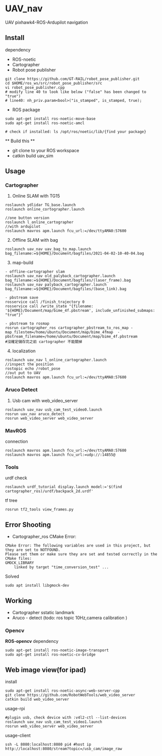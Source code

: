 # UAV_nav
UAV pixhawk4-ROS-Ardupilot navigation

## Install
dependency
- ROS-noetic
- Cartographer
- Robot pose publisher
```
git clone https://github.com/GT-RAIL/robot_pose_publisher.git
cd $HOME/ros_ws/src/robot_pose_publisher/src
vi robot_pose_publisher.cpp
# modify line 40 to look like below ("false" has been changed to "true")
# line40: nh_priv.param<bool>("is_stamped", is_stamped, true);

```
- ROS package
```
sudo apt-get install ros-noetic-move-base
sudo apt-get install ros-noetic-amcl

# check if installed: ls /opt/ros/noetic/lib/{find your package}
```
** Build this **  
- git clone to your ROS workspace
- catkin build uav_sim

## Usage
### Cartographer
1) Online SLAM with TG15
```
roslaunch ydlidar TG_base.launch
roslaunch online_cortographer.launch

//one button version
roslaunch l_online_cartographer
//with ardupilot
roslaunch mavros apm.launch fcu_url:=/dev/ttyAMA0:57600  
```
2) Offline SLAM with bag
```
roslaunch uav_nav uav_bag_to_map.launch bag_filename:=${HOME}/Document/bagfiles/2021-04-02-10-40-04.bag

```
3) map-build
```
- offline-cartographer slam
roslaunch uav_nav old_palyback_cartographer.launch bag_filename:=${HOME}/Document/bagfiles/(laser_frame).bag
roslaunch uav_nav palyback_cartographer.launch bag_filename:=${HOME}/Document/bagfiles/(base_link).bag 

- pbstream save
rosservice call /finish_trajectory 0
rosservice call /write_state "{filename: '${HOME}/Document/map/bime_4f.pbstream', include_unfinished_submaps: "true"}"

- pbstream to rosmap
rosrun cartographer_ros cartographer_pbstream_to_ros_map -map_filestem=/home/ubuntu/Document/map/bime_4fmap  -pbstream_filename=/home/ubuntu/Document/map/bime_4f.pbstream
#沒確定儲存完之前 cartographer 不能關掉
```
4) localization
```
roslaunch uav_nav l_online_cartographer.launch
//inspect the position
rostopic echo /robot_pose
//out put to UAV
roslaunch mavros apm.launch fcu_url:=/dev/ttyAMA0:57600 
```

### Aruco Detect
1) Usb cam with web_video_server
```
roslaunch uav_nav usb_cam_test_video0.launch
rosrun uav_nav aruco_detect
rosrun web_video_server web_video_server
```
### MavROS
connection
```
roslaunch mavros apm.launch fcu_url:=/dev/ttyAMA0:57600  
roslaunch mavros apm.launch fcu_url:=udp://:14855@
```

### Tools
urdf check
```
roslaunch urdf_tutorial display.launch model:='$(find cartographer_ros)/urdf/backpack_2d.urdf'
```
tf tree
```
rosrun tf2_tools view_frames.py
```

## Error Shooting
- Cartographer_ros CMake Error:
```
CMake Error: The following variables are used in this project, but they are set to NOTFOUND.
Please set them or make sure they are set and tested correctly in the CMake files:
GMOCK_LIBRARY
    linked by target "time_conversion_test" ...
```
Solved
```
sudo apt install libgmock-dev
```

## Working
- Cartographer sstatic landmark
- Aruco - detect (todo: ros topic 10Hz,camera calibration )

### Opencv
**ROS-opencv**
dependency
```
sudo apt-get install ros-noetic-image-transport
sudo apt-get install ros-noetic-cv-bridge
```
## Web image view(for ipad)
install
```
sudo apt-get install ros-noetic-async-web-server-cpp
git clone https://github.com/RobotWebTools/web_video_server
catkin build web_video_server
```
usage-rpi
```
#plugin usb, check device with :v4l2-ctl --list-devices
roslaunch uav_nav usb_cam_test_video1.launch
rosrun web_video_server web_video_server
```
usage-client
```
ssh -L 8080:localhost:8080 pi4 #host ip
http://localhost:8080/stream?topic=/usb_cam/image_raw
```
